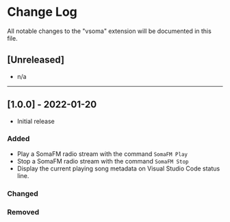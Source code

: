 # Change Log

All notable changes to the "vsoma" extension will be documented in this file.

## [Unreleased]

- n/a

---

## [1.0.0] - 2022-01-20

- Initial release

### Added

- Play a SomaFM radio stream with the command `SomaFM Play`
- Stop a SomaFM radio stream with the command `SomaFM Stop`
- Display the current playing song metadata on Visual Studio Code status line.

### Changed

### Removed
